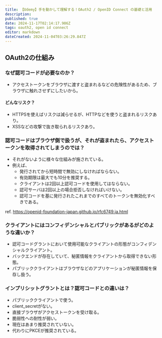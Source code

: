```yaml
---
title: 【Udemy】手を動かして理解する！OAuth2 / OpenID Connect の基礎と活用
description: 
published: true
date: 2024-11-17T02:14:17.906Z
tags: oauth2, open id connect
editor: markdown
dateCreated: 2024-11-04T03:26:29.847Z
---
```


## OAuth2の仕組み
### なぜ認可コードが必要なのか？
- アクセストークンをブラウザに渡すと盗まれるなどの危険性があるため、ブラウザに触れさせずにしたいから。

#### どんなリスク？
- HTTPSを使えばリスクは減らせるが、HTTPなどを使うと盗まれるリスクあり。
- XSSなどの攻撃で抜き取られるリスクあり。

### 認可コードはブラウザ側で扱うが、それが盗まれたら、アクセストークンを取得されてしまうのでは？
- それがないように様々な仕組みが施されている。
- 例えば、
	- 発行されてから短時間で無効にしなければならない。
  - 有効期限は最大でも10分を推奨する。
  - クライアントは2回以上認可コードを使用してはならない。
  - 認可サーバは2回以上の場合拒否しなければいけない。
  - 認可コードを基に発行されたこれまでのすべてのトークンを無効化すべきである。
  
ref.
 https://openid-foundation-japan.github.io/rfc6749.ja.html
 
 ### クライアントにはコンフィデンシャルとパブリックがあるがどのような違いか？
- 認可コードグラントにおいて使用可能なクライアントの形態がコンフィデンシャルクライアント。
- バックエンドが存在していて、秘匿情報をクライアントから取得できない形態。
- パブリッククライアントはブラウザなどのアプリケーションが秘匿情報を保存し扱う。

### インプリシットグラントとは？認可コードとの違いは？
- パブリッククライアントで使う。
- client_secretがない。
- 直接ブラウザがアクセストークンを受け取る。
- 脆弱性への耐性が弱い。
- 現在はあまり推奨されていない。
- 代わりにPKCEが推奨されている。
